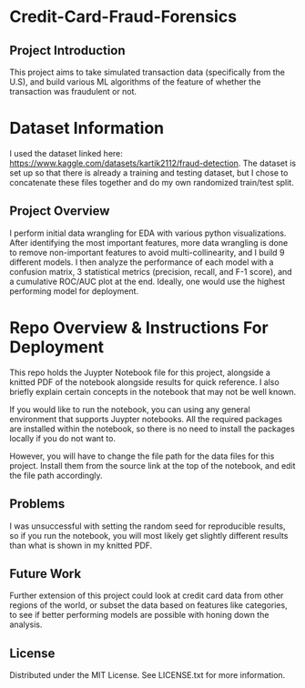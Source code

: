 # Credit-Card-Fraud-Forensics

## Project Introduction
This project aims to take simulated transaction data (specifically from the U.S), and build various ML algorithms of the feature of whether the transaction was fraudulent or not.

# Dataset Information

I used the dataset linked here: https://www.kaggle.com/datasets/kartik2112/fraud-detection. The dataset is set up so that there is already a training and testing dataset, but I chose to concatenate these files together and do my own randomized train/test split.

## Project Overview 
I perform initial data wrangling for EDA with various python visualizations. After identifying the most important features, more data wrangling is done to remove
non-important features to avoid multi-collinearity, and I build 9 different models. I then analyze the performance of each model with a confusion matrix, 3 statistical metrics (precision, recall, and F-1 score), and a cumulative ROC/AUC plot at the end. Ideally, one would use the highest performing model for deployment. 

# Repo Overview & Instructions For Deployment

This repo holds the Juypter Notebook file for this project, alongside a knitted PDF of the notebook alongside results for quick reference. I also briefly explain certain concepts in the notebook that may not be well known.

If you would like to run the notebook, you can using any general environment that supports Juypter notebooks. All the required packages are installed within the notebook, so there is no need to install the packages locally if you do not want to. 

However, you will have to change the file path for the data files for this project. Install them from the source link at the top of the notebook, and edit the file path accordingly. 

## Problems

I was unsuccessful with setting the random seed for reproducible results, so if you run the notebook, you will most likely get slightly different results than what is shown in my knitted PDF.

## Future Work

Further extension of this project could look at credit card data from other regions of the world, or subset the data based on features like categories, to see if better performing models are possible with honing down the analysis.

## License

Distributed under the MIT License. See LICENSE.txt for more information.
